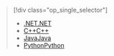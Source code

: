 > [!div class="op_single_selector"]
> * [<span data-ttu-id="d84c7-101">.NET</span><span class="sxs-lookup"><span data-stu-id="d84c7-101">.NET</span></span>](../articles/storage/files/storage-dotnet-how-to-use-files.md)
> * [<span data-ttu-id="d84c7-102">C++</span><span class="sxs-lookup"><span data-stu-id="d84c7-102">C++</span></span>](../articles/storage/files/storage-c-plus-plus-how-to-use-files.md)
> * [<span data-ttu-id="d84c7-103">Java</span><span class="sxs-lookup"><span data-stu-id="d84c7-103">Java</span></span>](../articles/storage/files/storage-java-how-to-use-file-storage.md)
> * [<span data-ttu-id="d84c7-104">Python</span><span class="sxs-lookup"><span data-stu-id="d84c7-104">Python</span></span>](../articles/storage/files/storage-python-how-to-use-file-storage.md)
> 
> 

